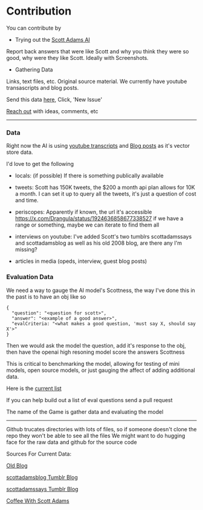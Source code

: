 # Contribution

You can contribute by

- Trying out the [Scott Adams AI](https://scottadamsai.com)

Report back answers that were like Scott and why you think they were so good, why were they like Scott. Ideally with Screenshots.

- Gathering Data

Links, text files, etc. Original source material. We currently have youtube transascripts and blog posts.

Send this data [here](https://github.com/lando2319/scottAdamsAI/issues), Click, 'New Issue'

[Reach out](https://scottadamsai.com/contact) with ideas, comments, etc

----

### Data
Right now the AI is using [youtube transcripts](https://github.com/lando2319/scottAdamsAI/tree/main/cwsa_transcripts) and [Blog posts](https://github.com/lando2319/scottAdamsAI/tree/main/blogPosts) as it's vector store data.

I'd love to get the following

- locals: (if possible) If there is something publically available

- tweets:
Scott has 150K tweets, the $200 a month api plan allows for 10K a month. I can set it up to query all the tweets, it's just a question of cost and time.

- periscopes:
Apparently if known, the url it's accessible https://x.com/Drangula/status/1924636858677338527
if we have a range or something, maybe we can iterate to find them all

- interviews on youtube:
I've added Scott's two tumblrs scottadamssays and scottadamsblog as well as his old 2008 blog, are there any I'm missing?

- articles in media (opeds, interview, guest blog posts)

### Evaluation Data
We need a way to gauge the AI model's Scottness, the way I've done this in the past is to have an obj like so

```
{
  "question": "<question for scott>",
  "answer": "<example of a good answer>",
  "evalCriteria: "<what makes a good question, 'must say X, should say X'>"
}
```

Then we would ask the model the question, add it's response to the obj, then have the openai high resoning model score the answers Scottness

This is critical to benchmarking the model, allowing for testing of mini models, open source models, or just gauging the affect of adding additional data.

Here is the [current list](https://github.com/lando2319/scottAdamsAI/blob/main/evalTestData/base.json)

If you can help build out a list of eval questions send a pull request

The name of the Game is gather data and evaluating the model

----

Github trucates directories with lots of files, so if someone doesn't clone the repo they won't be able to see all the files
We might want to do hugging face for the raw data and github for the source code

Sources For Current Data:

[Old Blog](https://dilbertblog.typepad.com/the_dilbert_blog/archives.html)

[scottadamsblog Tumblr Blog](https://scottadamsblog.tumblr.com/)

[scottadamssays Tumblr Blog](https://scottadamssays.tumblr.com/)

[Coffee With Scott Adams](https://www.youtube.com/@RealCoffeewithScottAdams)